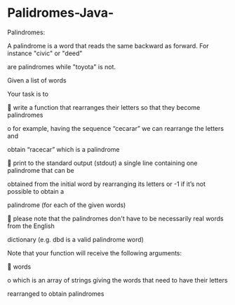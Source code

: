 # Palidromes-Java-

Palindromes:

A palindrome is a word that reads the same backward as forward. For instance "civic" or "deed" 

are palindromes while "toyota" is not.

Given a list of words

Your task is to

 write a function that rearranges their letters so that they become palindromes

o for example, having the sequence “cecarar” we can rearrange the letters and 

obtain “racecar” which is a palindrome

 print to the standard output (stdout) a single line containing one palindrome that can be 

obtained from the initial word by rearranging its letters or -1 if it’s not possible to obtain a 

palindrome (for each of the given words)

 please note that the palindromes don't have to be necessarily real words from the English 

dictionary (e.g. dbd is a valid palindrome word)

Note that your function will receive the following arguments:

 words

o which is an array of strings giving the words that need to have their letters 

rearranged to obtain palindromes
